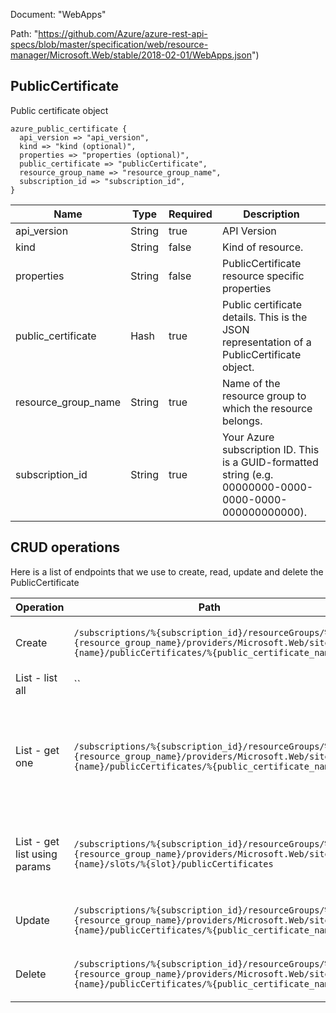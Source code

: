 Document: "WebApps"


Path: "https://github.com/Azure/azure-rest-api-specs/blob/master/specification/web/resource-manager/Microsoft.Web/stable/2018-02-01/WebApps.json")

## PublicCertificate

Public certificate object

```puppet
azure_public_certificate {
  api_version => "api_version",
  kind => "kind (optional)",
  properties => "properties (optional)",
  public_certificate => "publicCertificate",
  resource_group_name => "resource_group_name",
  subscription_id => "subscription_id",
}
```

| Name        | Type           | Required       | Description       |
| ------------- | ------------- | ------------- | ------------- |
|api_version | String | true | API Version |
|kind | String | false | Kind of resource. |
|properties | String | false | PublicCertificate resource specific properties |
|public_certificate | Hash | true | Public certificate details. This is the JSON representation of a PublicCertificate object. |
|resource_group_name | String | true | Name of the resource group to which the resource belongs. |
|subscription_id | String | true | Your Azure subscription ID. This is a GUID-formatted string (e.g. 00000000-0000-0000-0000-000000000000). |



## CRUD operations

Here is a list of endpoints that we use to create, read, update and delete the PublicCertificate

| Operation | Path | Verb | Description | OperationID |
| ------------- | ------------- | ------------- | ------------- | ------------- |
|Create|`/subscriptions/%{subscription_id}/resourceGroups/%{resource_group_name}/providers/Microsoft.Web/sites/%{name}/publicCertificates/%{public_certificate_name}`|Put|Creates a hostname binding for an app.|WebApps_CreateOrUpdatePublicCertificate|
|List - list all|``||||
|List - get one|`/subscriptions/%{subscription_id}/resourceGroups/%{resource_group_name}/providers/Microsoft.Web/sites/%{name}/publicCertificates/%{public_certificate_name}`|Get|Get the named public certificate for an app (or deployment slot, if specified).|WebApps_GetPublicCertificate|
|List - get list using params|`/subscriptions/%{subscription_id}/resourceGroups/%{resource_group_name}/providers/Microsoft.Web/sites/%{name}/slots/%{slot}/publicCertificates`|Get|Get public certificates for an app or a deployment slot.|WebApps_ListPublicCertificatesSlot|
|Update|`/subscriptions/%{subscription_id}/resourceGroups/%{resource_group_name}/providers/Microsoft.Web/sites/%{name}/publicCertificates/%{public_certificate_name}`|Put|Creates a hostname binding for an app.|WebApps_CreateOrUpdatePublicCertificate|
|Delete|`/subscriptions/%{subscription_id}/resourceGroups/%{resource_group_name}/providers/Microsoft.Web/sites/%{name}/publicCertificates/%{public_certificate_name}`|Delete|Deletes a hostname binding for an app.|WebApps_DeletePublicCertificate|
